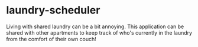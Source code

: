 # laundry-scheduler
Living with shared laundry can be a bit annoying. This application can be shared with other apartments to keep track of who's currently in the laundry from the comfort of their own couch!
